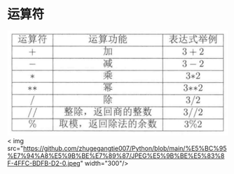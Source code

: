 # 运算符
![alt text](https://github.com/zhugegangtie007/Python/blob/main/%E5%BC%95%E7%94%A8%E5%9B%BE%E7%89%87/JPEG%E5%9B%BE%E5%83%8F-4FFC-BDFB-D2-0.jpeg)
< img src="https://github.com/zhugegangtie007/Python/blob/main/%E5%BC%95%E7%94%A8%E5%9B%BE%E7%89%87/JPEG%E5%9B%BE%E5%83%8F-4FFC-BDFB-D2-0.jpeg" width="300"/>
